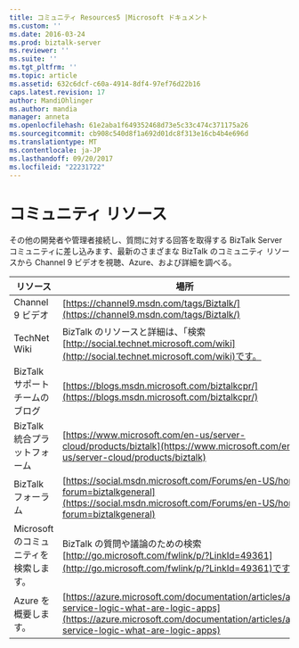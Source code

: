 ```yaml
---
title: コミュニティ Resources5 |Microsoft ドキュメント
ms.custom: ''
ms.date: 2016-03-24
ms.prod: biztalk-server
ms.reviewer: ''
ms.suite: ''
ms.tgt_pltfrm: ''
ms.topic: article
ms.assetid: 632c6dcf-c60a-4914-8df4-97ef76d22b16
caps.latest.revision: 17
author: MandiOhlinger
ms.author: mandia
manager: anneta
ms.openlocfilehash: 61e2aba1f649352468d73e5c33c474c371175a26
ms.sourcegitcommit: cb908c540d8f1a692d01dc8f313e16cb4b4e696d
ms.translationtype: MT
ms.contentlocale: ja-JP
ms.lasthandoff: 09/20/2017
ms.locfileid: "22231722"
---
```

# <a name="community-resources"></a>コミュニティ リソース
その他の開発者や管理者接続し、質問に対する回答を取得する BizTalk Server コミュニティに差し込みます、最新のさまざまな BizTalk のコミュニティ リソースから Channel 9 ビデオを視聴、Azure、および詳細を調べる。  
  
|リソース|場所|  
|--------------|--------------|  
|Channel 9 ビデオ|[https://channel9.msdn.com/tags/Biztalk/](https://channel9.msdn.com/tags/Biztalk/)|  
|TechNet Wiki|BizTalk のリソースと詳細は、「検索[http://social.technet.microsoft.com/wiki](http://social.technet.microsoft.com/wiki)です。|  
|BizTalk サポート チームのブログ|[https://blogs.msdn.microsoft.com/biztalkcpr/](https://blogs.msdn.microsoft.com/biztalkcpr/)|  
|BizTalk 統合プラットフォーム|[https://www.microsoft.com/en-us/server-cloud/products/biztalk](https://www.microsoft.com/en-us/server-cloud/products/biztalk)|  
|BizTalk フォーラム|[https://social.msdn.microsoft.com/Forums/en-US/home?forum=biztalkgeneral](https://social.msdn.microsoft.com/Forums/en-US/home?forum=biztalkgeneral)|  
|Microsoft のコミュニティを検索します。|BizTalk の質問や議論のための検索[http://go.microsoft.com/fwlink/p/?LinkId=49361](http://go.microsoft.com/fwlink/p/?LinkId=49361)です。|  
|Azure を概要します。|[https://azure.microsoft.com/documentation/articles/app-service-logic-what-are-logic-apps](https://azure.microsoft.com/documentation/articles/app-service-logic-what-are-logic-apps)|  
  
